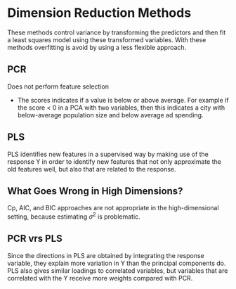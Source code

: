 # Dimension Reduction Methods

These methods control variance by transforming the predictors and then fit a least squares model using these transformed variables. With these methods overfitting is avoid by using a less flexible approach.

## PCR

Does not perform feature selection

+ The scores indicates if a value is below or above average. For example if the score < 0 in a PCA with two variables, then this indicates a city with below-average population size and below average ad spending. 

## PLS

PLS identifies new features in a supervised way by making use of the response Y in order to identify new features that not only approximate the old features well, but also that are related to the response.

## What Goes Wrong in High Dimensions?

Cp, AIC, and BIC approaches are not appropriate in the high-dimensional setting, because estimating $\sigma^2$ is problematic.


## PCR vrs PLS
Since the directions in PLS are obtained by integrating the response variable, they explain more variation in Y than the principal components do. PLS also gives similar loadings to correlated variables, but variables that are correlated with the Y receive more weights compared with PCR. 